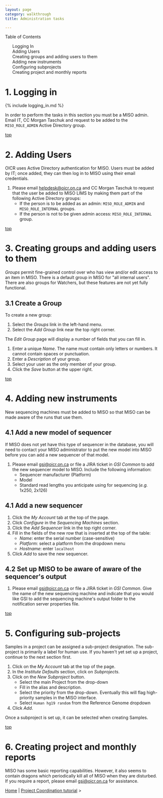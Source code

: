 ```yaml
---
layout: page
category: walkthrough
title: Administration tasks

---
```


<div id="toc">
Table of Contents
<ol>
    <li><a href="#login">Logging In</a></li>
    <li><a href="#users">Adding Users</a></li>
    <li><a href="#perms">Creating groups and adding users to them</a></li>
    <li><a href="#inst">Adding new instruments</a></li>
    <li><a href="#subproj">Configuring subprojects</a></li>
    <li><a href="#reports">Creating project and monthly reports</a></li>
</ol>
</div>

<a name="login"/>

# 1. Logging in

{% include logging_in.md %}


In order to perform the tasks in this section you must be a MISO admin.
Email IT, CC Morgan Taschuk and request to be added to the `MISO_ROLE_ADMIN`
Active Directory group.

<a name="users" href="#" id="toplink">top</a>

# 2. Adding Users

OICR uses Active Directory authentication for MISO. Users must be added by IT; once added,
they can then log in to MISO using their email credentials.

1. Please email helpdesk@oicr.on.ca and CC Morgan Taschuk to request that the user be added to MISO LIMS by 
making them part of the following Active Directory groups:
    * If the person is to be added as an admin: `MISO_ROLE_ADMIN` and `MISO_ROLE_INTERNAL` groups.
    * If the person is not to be given admin access: `MISO_ROLE_INTERNAL` group.

<a name="perms" href="#" id="toplink">top</a>

# 3. Creating groups and adding users to them

_Groups_ permit fine-grained control over who has view and/or edit access to an
item in MISO. There is a default group in MISO for "all internal users".
There are also groups for Watchers, but these features are not yet fully functional. 

## 3.1 Create a Group

To create a new group:

1. Select the _Groups_ link in the left-hand menu.
1. Select the _Add Group_ link near the top right corner.

The _Edit Group_ page will display a number of fields that you can fill in.
1. Enter a unique _Name_. The name must contain only letters or numbers. It
   cannot contain spaces or punctuation.
1. Enter a _Description_ of your group.
1. Select your user as the only member of your group.
1. Click the _Save_ button at the upper right.

<a name="inst" href="#" id="toplink">top</a>

# 4. Adding new instruments

New sequencing machines must be added to MISO so that MISO can be made aware of the
runs that use them.

## 4.1 Add a new model of sequencer

If MISO does not yet have this type of sequencer in the database, you will need 
to contact your MISO administrator to put the new model into MISO before you can 
add a new sequencer of that model.

1. Please email gsi@oicr.on.ca or file a JIRA ticket in _GSI Common_ to add the new sequencer 
model to MISO. Include the following information:
    * Sequencer manufacturer (Platform)
    * Model
    * Standard read lengths you anticipate using for sequencing (_e.g._ 1x250, 2x126)

## 4.1 Add a new sequencer 

1. Click the _My Account_ tab at the top of the page.
1. Click _Configure_ in the _Sequencing Machines_ section.
1. Click the _Add Sequencer_ link in the top right corner.
1. Fill in the fields of the new row that is inserted at the top of the table:
    * _Name_: enter the serial number (case-sensitive)
    * _Platform_: select a platform from the dropdown menu
    * _Hostname_: enter `localhost`
1. Click _Add_ to save the new sequencer.

## 4.2 Set up MISO to be aware of aware of the sequencer's output

1. Please email gsi@oicr.on.ca or file a JIRA ticket in _GSI Common_. Give the name of the new 
sequencing machine and indicate that you would like GSI to add the 
sequencing machine's output folder to the notification server properties file.

<a name="subproj" href="#" id="toplink">top</a>

# 5. Configuring sub-projects

Samples in a project can be assigned a sub-project designation. The sub-project
is primarily a label for human use.
If you haven't yet set up a project, continue to the
next section first.

1. Click on the _My Account_ tab at the top of the page.
1. In the _Institute Defaults_ section, click on _Subprojects_.
1. Click on the _New Subproject_ button. 
    * Select the main Project from the drop-down
    * Fill in the alias and description.
    * Select the priority from the drop-down. Eventually this will flag high-priority samples in the MISO interface.
    * Select `Human hg19 random` from the Reference Genome dropdown
1. Click _Add_.

Once a subproject is set up, it can be selected when creating Samples.

<a name="reports" href="#" id="toplink">top</a>

# 6. Creating project and monthly reports

MISO has some basic reporting capabilities. However, it also seems to contain
dragons which periodically kill all of MISO when they are disturbed. If you require a report, 
please email gsi@oicr.on.ca for assistance.


<a href="index">Home</a> | <a href="1-0-project-coordination">Project Coordination tutorial</a> > 
